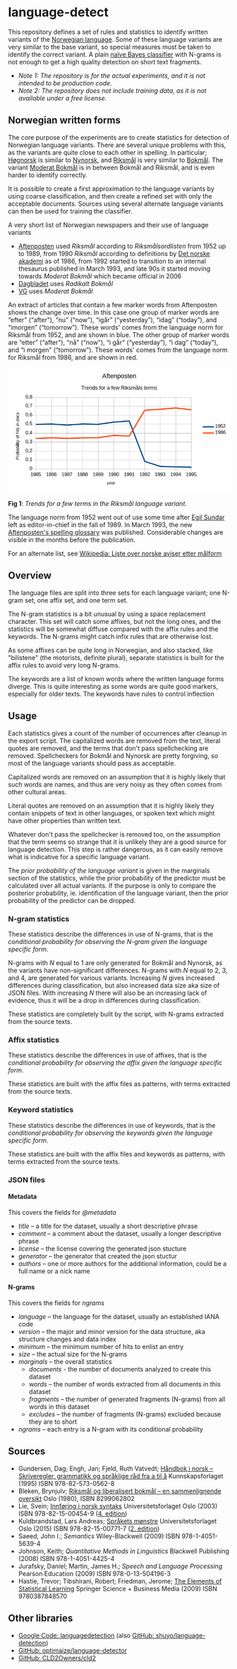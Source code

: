 # language-detect

This repository defines a set of rules and statistics to identify written variants of the [Norwegian language](https://en.wikipedia.org/wiki/Norwegian_language). Some of these language variants are very similar to the base variant, so special measures must be taken to identify the correct variant. A plain [naïve Bayes classifier](https://en.wikipedia.org/wiki/Naive_Bayes_classifier) with N-grams is not enough to get a high quality detection on short text fragments.

- *Note 1: The repository is for the actual experiments, and it is not intended to be production code.*
- *Note 2: The repository does not include training data, as it is not available under a free license.*

## Norwegian written forms

The core purpose of the experiments are to create statistics for detection of Norwegian language variants. There are several unique problems with this, as the variants are quite close to each other in spelling. In particular; [Høgnorsk](https://en.wikipedia.org/wiki/Høgnorsk) is similar to [Nynorsk](https://en.wikipedia.org/wiki/Nynorsk), and [Riksmål](https://en.wikipedia.org/wiki/Riksmål) is very similar to [Bokmål](https://en.wikipedia.org/wiki/Bokmål). The variant [Moderat Bokmål](https://no.wikipedia.org/wiki/Moderat_bokmål) is in between Bokmål and Riksmål, and is even harder to identify correctly.

It is possible to create a first approximation to the language variants by using coarse classification, and then create a refined set with only the acceptable documents. Sources using several alternate language variants can then be used for training the classifier.

A very short list of Norwegian newspapers and their use of language variants

- [Aftenposten](https://en.wikipedia.org/wiki/Aftenposten) used *Riksmål* according to *Riksmålsordlisten* from 1952 up to 1989, from 1990 *Riksmål* according to definitions by [Det norske akademi](https://en.wikipedia.org/wiki/Det_norske_akademi) as of 1986, from 1992 started to transition to an internal thesaurus published in March 1993, and late 90s it started moving towards *Moderat Bokmål* which became official in 2006
- [Dagbladet](https://en.wikipedia.org/wiki/Dagbladet) uses *Radikalt Bokmål*
- [VG](https://en.wikipedia.org/wiki/Verdens_Gang) uses *Moderat Bokmål*

An extract of articles that contain a few marker words from Aftenposten shows the change over time. In this case one group of marker words are “efter” (“after”), “nu” (“now”), “igår” (“yesterday”), “idag” (“today”), and “imorgen” (“tomorrow”). These words' comes from the language norm for Riksmål from 1952, and are shown in blue. The other group of marker words are “etter” (“after”), “nå” (“now”), “i går” (“yesterday”), “i dag” (“today”), and “i morgen” (“tomorrow”). These words' comes from the language norm for Riksmål from 1986, and are shown in red.

![Trends for a few terms in the Riksmål language variant.](./trend-aft.png)

**Fig 1**: *Trends for a few terms in the Riksmål language variant.*

The language norm from 1952 went out of use some time after [Egil Sundar](https://no.wikipedia.org/wiki/Egil_Sundar) left as editor-in-chief in the fall of 1989. In March 1993, the new [Aftenposten's spelling glossary](https://bibsys-almaprimo.hosted.exlibrisgroup.com/permalink/f/1fb9390/BIBSYS_ILS71464468560002201) was published. Considerable changes are visible in the months before the publication.

For an alternate list, see [Wikipedia: Liste over norske aviser etter målform](https://no.wikipedia.org/wiki/Liste_over_norske_aviser_etter_m%C3%A5lform)

## Overview

The language files are split into three sets for each language variant; one N-gram set, one affix set, and one term set.

The N-gram statistics is a bit unusual by using a space replacement character. This set will catch some affixes, but not the long ones, and the statistics will be somewhat diffuse compared with the affix rules and the keywords. The N-grams might catch infix rules that are otherwise lost.

As some affixes can be quite long in Norwegian, and also stacked, like "bilistene" (the motorists, definite plural), separate statistics is built for the affix rules to avoid very long N-grams.

The keywords are a list of known words where the written language forms diverge. This is quite interesting as some words are quite good markers, especially for older texts. The keywords have rules to control inflection

## Usage

Each statistics gives a count of the number of occurrences after cleanup in the export script. The capitalized words are removed from the text, literal quotes are removed, and the terms that don't pass spellchecking are removed. Spellcheckers for Bokmål and Nynorsk are pretty forgiving, so most of the language variants should pass as acceptable.

Capitalized words are removed on an assumption that it is highly likely that such words are names, and thus are very noisy as they often comes from other cultural areas.

Literal quotes are removed on an assumption that it is highly likely they contain snippets of text in other languages, or spoken text which might have other properties than written text.

Whatever don't pass the spellchecker is removed too, on the assumption that the term seems so strange that it is unlikely they are a good source for language detection. This step is rather dangerous, as it can easily remove what is indicative for a specific language variant.

The *prior probability of the language variant* is given in the marginals section of the statistics, while the prior probability of the predictor must be calculated over all actual variants. If the purpose is only to compare the posterior probability, ie. identification of the language variant, then the prior probability of the predictor can be dropped.

### N-gram statistics

These statistics describe the differences in use of N-grams, that is the *conditional probability for observing the N-gram given the language specific form*.

N-grams with *N* equal to 1 are only generated for Bokmål and Nynorsk, as the variants have non-significant differences. N-grams with *N* equal to 2, 3, and 4, are generated for various variants. Increasing *N* gives increased differences during classification, but also increased data size aka size of JSON files. With increasing *N* there will also be an increasing lack of evidence, thus it will be a drop in differences during classification.

These statistics are completely built by the script, with N-grams extracted from the source texts.

### Affix statistics

These statistics describe the differences in use of affixes, that is the *conditional probability for observing the affix given the language specific form*.

These statistics are built with the affix files as patterns, with terms extracted from the source texts.

### Keyword statistics

These statistics describe the differences in use of keywords, that is the *conditional probability for observing the keywords given the language specific form*.

These statistics are built with the affix files and keywords as patterns, with terms extracted from the source texts.

### JSON files

#### Metadata

This covers the fields for *@metadata*

- *title* – a title for the dataset, usually a short descriptive phrase
- *comment* – a comment about the dataset, usually a longer descriptive phrase
- *license* – the license covering the generated json stucture
- *generator* – the generator that created the json stuctur
- *authors* – one or more authors for the additional information, could be a full name or a nick name

#### N-grams

This covers the fields for *ngrams*

- *language* – the language for the dataset, usually an established IANA code
- *version* – the major and minor version for the data structure, aka structure changes and data index
- *minimum* – the minimum number of hits to enlist an entry
- *size* – the actual size for the N-grams
- *marginals* – the overall statistics
  - *documents* - the number of documents analyzed to create this dataset
  - *words* – the number of words extracted from all documents in this dataset
  - *fragments* – the number of generated fragments (N-grams) from all words in this dataset
  - *excludes* – the number of fragments (N-grams) excluded because they are to short
- *ngrams* – each entry is a N-gram with its conditional probability

## Sources

- Gundersen, Dag; Engh, Jan; Fjeld, Ruth Vatvedt; [Håndbok i norsk – Skriveregler, grammatikk og språklige råd fra a til å](https://bibsys-almaprimo.hosted.exlibrisgroup.com/primo-explore/fulldisplay?docid=BIBSYS_ILS71482075340002201&context=L&vid=BIBSYS&search_scope=default_scope&tab=default_tab&lang=no_NO) Kunnskapsforlaget (1995) ISBN 978-82-573-0562-8
- Bleken, Brynjulv; [Riksmål og liberalisert bokmål – en sammenlignende oversikt](http://urn.nb.no/URN:NBN:no-nb_digibok_2014020606085) Oslo (1980), ISBN 8299062802
- Lie, Svein; [Innføring i norsk syntaks](http://urn.nb.no/URN:NBN:no-nb_digibok_2009021804107) Universitetsforlaget Oslo (2003) ISBN 978-82-15-00454-9 ([4. edition](http://urn.nb.no/URN:NBN:no-nb_digibok_2007092000090))
- Kuldbrandstad, Lars Andreas; [Språkets mønstre](http://urn.nb.no/URN:NBN:no-nb_digibok_2011082605006) Universitetsforlaget Oslo (2015) ISBN 978-82-15-00771-7 ([2. edition](http://urn.nb.no/URN:NBN:no-nb_digibok_2008082100028))
- Saeed, John I.; *Semantics* Wiley-Blackwell (2009) ISBN 978-1-4051-5639-4
- Johnson, Keith; *Quantitative Methods in Linguistics* Blackwell Publishing (2008) ISBN 978-1-4051-4425-4
- Jurafsky, Daniel; Martin, James H.; *Speech and Language Processing* Pearson Education (2009) ISBN 978-0-13-504196-3
- Hastie, Trevor; Tibshirani, Robert; Friedman, Jerome; [The Elements of Statistical Learning](https://bibsys-almaprimo.hosted.exlibrisgroup.com/primo-explore/fulldisplay?docid=BIBSYS_ILS71505101120002201&context=L&vid=BIBSYS&search_scope=default_scope&isFrbr=true&tab=default_tab&lang=no_NO) Springer Science + Business Media (2009) ISBN 9780387848570

## Other libraries

- [Google Code: languagedetection](https://code.google.com/archive/p/language-detection/#!) (also [GitHub: shuyo/language-detection](https://github.com/shuyo/language-detection))
- [GitHub: optimaize/language-detector](https://github.com/optimaize/language-detector)
- [GitHub: CLD2Owners/cld2](https://github.com/CLD2Owners/cld2)

